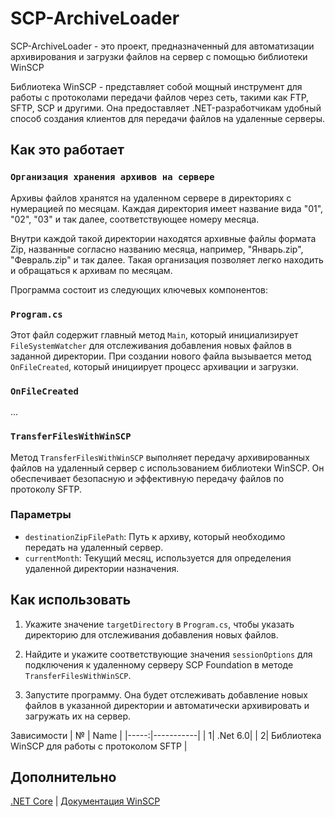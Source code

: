 # SCP-ArchiveLoader

SCP-ArchiveLoader - это проект, предназначенный для автоматизации архивирования и загрузки файлов на сервер с помощью библиотеки WinSCP

Библиотека WinSCP - представляет собой мощный инструмент для работы с протоколами передачи файлов через сеть, такими как FTP, SFTP, SCP и другими. Она предоставляет .NET-разработчикам удобный способ создания клиентов для передачи файлов на удаленные серверы.

## Как это работает

### `Организация хранения архивов на сервере`

Архивы файлов хранятся на удаленном сервере в директориях с нумерацией по месяцам. Каждая директория имеет название вида "01", "02", "03" и так далее, соответствующее номеру месяца.

Внутри каждой такой директории находятся архивные файлы формата Zip, названные согласно названию месяца, например, "Январь.zip", "Февраль.zip" и так далее. Такая организация позволяет легко находить и обращаться к архивам по месяцам.

Программа состоит из следующих ключевых компонентов:

### `Program.cs`

Этот файл содержит главный метод `Main`, который инициализирует `FileSystemWatcher` для отслеживания добавления новых файлов в заданной директории. При создании нового файла вызывается метод `OnFileCreated`, который инициирует процесс архивации и загрузки.

### `OnFileCreated`

...

### `TransferFilesWithWinSCP`

Метод `TransferFilesWithWinSCP` выполняет передачу архивированных файлов на удаленный сервер с использованием библиотеки WinSCP. Он обеспечивает безопасную и эффективную передачу файлов по протоколу SFTP.

### Параметры

- `destinationZipFilePath`: Путь к архиву, который необходимо передать на удаленный сервер.
- `currentMonth`: Текущий месяц, используется для определения удаленной директории назначения.

## Как использовать

1. Укажите значение `targetDirectory` в `Program.cs`, чтобы указать директорию для отслеживания добавления новых файлов.

2. Найдите и укажите соответствующие значения `sessionOptions` для подключения к удаленному серверу SCP Foundation в методе `TransferFilesWithWinSCP`.

3. Запустите программу. Она будет отслеживать добавление новых файлов в указанной директории и автоматически архивировать и загружать их на сервер.

Зависимости
| №  | Name |
|-----:|-----------|
|     1| .Net 6.0|
|     2| Библиотека WinSCP для работы с протоколом SFTP  |

## Дополнительно
[.NET Core](https://learn.microsoft.com/ru-ru/dotnet/core/introduction) | [Документация WinSCP](https://winscp.net/eng/docs/library)
